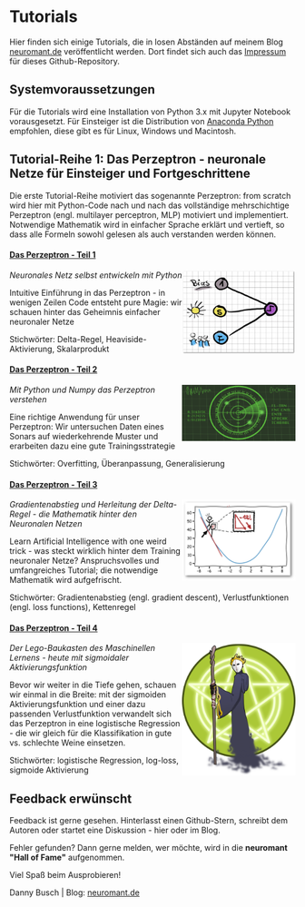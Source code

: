 
# Tutorials 

Hier finden sich einige Tutorials, die in losen Abständen auf meinem Blog [neuromant.de](https://neuromant.de) veröffentlicht werden. Dort findet sich auch das [Impressum](https://neuromant.de/about) für dieses Github-Repository.

## Systemvoraussetzungen

Für die Tutorials wird eine Installation von Python 3.x mit Jupyter Notebook vorausgesetzt. Für Einsteiger ist die Distribution von [Anaconda Python](https://www.anaconda.com/) empfohlen, diese gibt es für Linux, Windows und Macintosh.

## Tutorial-Reihe 1: Das Perzeptron - neuronale Netze für Einsteiger und Fortgeschrittene

Die erste Tutorial-Reihe motiviert das sogenannte Perzeptron: from scratch wird hier mit Python-Code nach und nach das vollständige mehrschichtige Perzeptron (engl. multilayer perceptron, MLP) motiviert und implementiert. Notwendige Mathematik wird in einfacher Sprache erklärt und vertieft, so dass alle Formeln sowohl gelesen als auch verstanden werden können.

#### [Das Perzeptron - Teil 1](/notebooks/Tutorial_Das-Perzeptron.ipynb)

<img src="/notebooks/images/perzeptron-einfaches-modell-1.png" width="200" align="right"/>

*Neuronales Netz selbst entwickeln mit Python*

Intuitive Einführung in das Perzeptron - in wenigen Zeilen Code entsteht pure Magie: wir schauen hinter das Geheimnis einfacher neuronaler Netze

Stichwörter: Delta-Regel, Heaviside-Aktivierung, Skalarprodukt

#### [Das Perzeptron - Teil 2](/notebooks/Tutorial_Das-Perzeptron-Teil-2.ipynb)

<img src="/notebooks/images/perzeptron-2-sonardisplay.png" width="200" align="right"/>

*Mit Python und Numpy das Perzeptron verstehen*

Eine richtige Anwendung für unser Perzeptron: Wir untersuchen Daten eines Sonars auf wiederkehrende Muster und erarbeiten dazu eine gute Trainingsstrategie

Stichwörter: Overfitting, Überanpassung, Generalisierung

#### [Das Perzeptron - Teil 3](/notebooks/Tutorial_Das-Perzeptron-Teil-3.ipynb)

<img src="/notebooks/images/perzeptron-3-parabel-steigung.png" width="200" align="right"/>

*Gradientenabstieg und Herleitung der Delta-Regel - die Mathematik hinter den Neuronalen Netzen*

Learn Artificial Intelligence with one weird trick - was steckt wirklich hinter dem Training neuronaler Netze? Anspruchsvolles und umfangreiches Tutorial; die notwendige Mathematik wird aufgefrischt.

Stichwörter: Gradientenabstieg (engl. gradient descent), Verlustfunktionen (engl. loss functions), Kettenregel

#### [Das Perzeptron - Teil 4](/notebooks/Tutorial_Das-Perzeptron-Teil-4.ipynb)

<img src="/notebooks/images/perzeptron-b-sorcerer.png" width="200" align="right"/>

*Der Lego-Baukasten des Maschinellen Lernens - heute mit sigmoidaler Aktivierungsfunktion*

Bevor wir weiter in die Tiefe gehen, schauen wir einmal in die Breite: mit der sigmoiden Aktivierungsfunktion und einer dazu passenden Verlustfunktion verwandelt sich das Perzeptron in eine logistische Regression - die wir gleich für die Klassifikation in gute vs. schlechte Weine einsetzen.

Stichwörter: logistische Regression, log-loss, sigmoide Aktivierung

## Feedback erwünscht

Feedback ist gerne gesehen. Hinterlasst einen Github-Stern, schreibt dem Autoren oder startet eine Diskussion - hier oder im Blog.

Fehler gefunden? Dann gerne melden, wer möchte, wird in die **neuromant "Hall of Fame"** aufgenommen.

Viel Spaß beim Ausprobieren!

Danny Busch | Blog: [neuromant.de](https://neuromant.de)